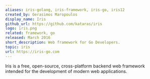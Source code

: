 ```yaml
---
aliases: iris-golang, iris-framework, iris-go, iris12
created_by: Gerasimos Maropoulos
display_name: Iris
github_url: https://github.com/kataras/iris
logo: iris.png
related: framework, go
released: March 2016
short_description: Web framework for Go Developers.
topic: iris
url: https://iris-go.com
---
```

Iris is a free, open-source, cross-platform backend web framework intended for the development of modern web applications.
